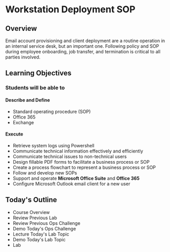 # Workstation Deployment SOP 

## Overview

Email account provisioning and client deployment are a routine operation in an internal service desk, but an important one. Following policy and SOP during employee onboarding, job transfer, and termination is critical to all parties involved.

## Learning Objectives

### Students will be able to

#### Describe and Define

- Standard operating procedure (SOP)
- Office 365
- Exchange

#### Execute

- Retrieve system logs using Powershell
- Communicate technical information effectively and efficiently
- Communicate technical issues to non-technical users
- Design fillable PDF forms to facilitate a business process or SOP
- Create a process flowchart to represent a business process or SOP
- Follow and develop new SOPs
- Support and operate **Microsoft Office Suite** and **Office 365**
- Configure Microsoft Outlook email client for a new user

## Today's Outline

- Course Overview
- Review Previous Lab
- Review Previous Ops Challenge
- Demo Today's Ops Challenge
- Lecture Today's Lab Topic
- Demo Today's Lab Topic
- Lab
